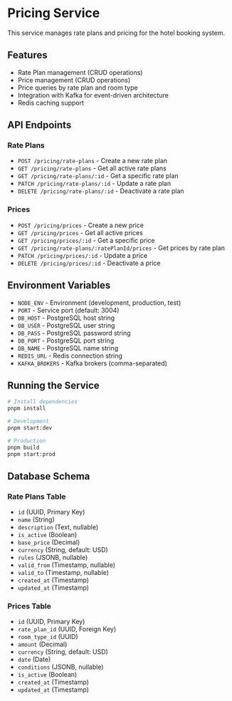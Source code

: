 # Pricing Service

This service manages rate plans and pricing for the hotel booking system.

## Features

- Rate Plan management (CRUD operations)
- Price management (CRUD operations)
- Price queries by rate plan and room type
- Integration with Kafka for event-driven architecture
- Redis caching support

## API Endpoints

### Rate Plans
- `POST /pricing/rate-plans` - Create a new rate plan
- `GET /pricing/rate-plans` - Get all active rate plans
- `GET /pricing/rate-plans/:id` - Get a specific rate plan
- `PATCH /pricing/rate-plans/:id` - Update a rate plan
- `DELETE /pricing/rate-plans/:id` - Deactivate a rate plan

### Prices
- `POST /pricing/prices` - Create a new price
- `GET /pricing/prices` - Get all active prices
- `GET /pricing/prices/:id` - Get a specific price
- `GET /pricing/rate-plans/:ratePlanId/prices` - Get prices by rate plan
- `PATCH /pricing/prices/:id` - Update a price
- `DELETE /pricing/prices/:id` - Deactivate a price

## Environment Variables

- `NODE_ENV` - Environment (development, production, test)
- `PORT` - Service port (default: 3004)
- `DB_HOST` - PostgreSQL host string
- `DB_USER` - PostgreSQL user string
- `DB_PASS` - PostgreSQL password string
- `DB_PORT` - PostgreSQL port string
- `DB_NAME` - PostgreSQL name string
- `REDIS_URL` - Redis connection string
- `KAFKA_BROKERS` - Kafka brokers (comma-separated)

## Running the Service

```bash
# Install dependencies
pnpm install

# Development
pnpm start:dev

# Production
pnpm build
pnpm start:prod
```

## Database Schema

### Rate Plans Table
- `id` (UUID, Primary Key)
- `name` (String)
- `description` (Text, nullable)
- `is_active` (Boolean)
- `base_price` (Decimal)
- `currency` (String, default: USD)
- `rules` (JSONB, nullable)
- `valid_from` (Timestamp, nullable)
- `valid_to` (Timestamp, nullable)
- `created_at` (Timestamp)
- `updated_at` (Timestamp)

### Prices Table
- `id` (UUID, Primary Key)
- `rate_plan_id` (UUID, Foreign Key)
- `room_type_id` (UUID)
- `amount` (Decimal)
- `currency` (String, default: USD)
- `date` (Date)
- `conditions` (JSONB, nullable)
- `is_active` (Boolean)
- `created_at` (Timestamp)
- `updated_at` (Timestamp)